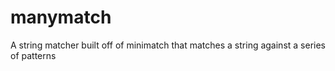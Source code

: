 manymatch
=========

A string matcher built off of minimatch that matches a string against a series of patterns
